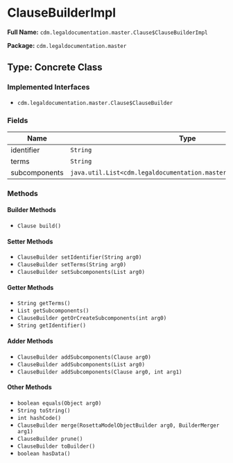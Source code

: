 # ClauseBuilderImpl

**Full Name:** `cdm.legaldocumentation.master.Clause$ClauseBuilderImpl`

**Package:** `cdm.legaldocumentation.master`

## Type: Concrete Class

### Implemented Interfaces

- `cdm.legaldocumentation.master.Clause$ClauseBuilder`

### Fields

| Name | Type | Description |
|------|------|-------------|
| identifier | `String` |  |
| terms | `String` |  |
| subcomponents | `java.util.List<cdm.legaldocumentation.master.Clause$ClauseBuilder>` |  |

### Methods

#### Builder Methods

- `Clause build()`

#### Setter Methods

- `ClauseBuilder setIdentifier(String arg0)`
- `ClauseBuilder setTerms(String arg0)`
- `ClauseBuilder setSubcomponents(List arg0)`

#### Getter Methods

- `String getTerms()`
- `List getSubcomponents()`
- `ClauseBuilder getOrCreateSubcomponents(int arg0)`
- `String getIdentifier()`

#### Adder Methods

- `ClauseBuilder addSubcomponents(Clause arg0)`
- `ClauseBuilder addSubcomponents(List arg0)`
- `ClauseBuilder addSubcomponents(Clause arg0, int arg1)`

#### Other Methods

- `boolean equals(Object arg0)`
- `String toString()`
- `int hashCode()`
- `ClauseBuilder merge(RosettaModelObjectBuilder arg0, BuilderMerger arg1)`
- `ClauseBuilder prune()`
- `ClauseBuilder toBuilder()`
- `boolean hasData()`

